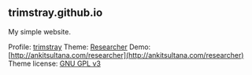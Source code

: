## trimstray.github.io

My simple website.

Profile: [trimstray](https://github.com/trimstray)
Theme: [Researcher](https://github.com/bk2dcradle/researcher)
Demo: [http://ankitsultana.com/researcher](http://ankitsultana.com/researcher)
Theme license: [GNU GPL v3](https://github.com/bk2dcradle/researcher/blob/gh-pages/LICENSE)
